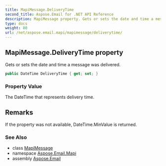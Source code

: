 ```yaml
---
title: MapiMessage.DeliveryTime
second_title: Aspose.Email for .NET API Reference
description: MapiMessage property. Gets or sets the date and time a message was delivered
type: docs
weight: 80
url: /net/aspose.email.mapi/mapimessage/deliverytime/
---
```

## MapiMessage.DeliveryTime property

Gets or sets the date and time a message was delivered.

```csharp
public DateTime DeliveryTime { get; set; }
```

### Property Value

The DateTime that represents delivery time.

## Remarks

If the property was not available, DateTime.MinValue is returned.

### See Also

* class [MapiMessage](../)
* namespace [Aspose.Email.Mapi](../../mapimessage/)
* assembly [Aspose.Email](../../../)


